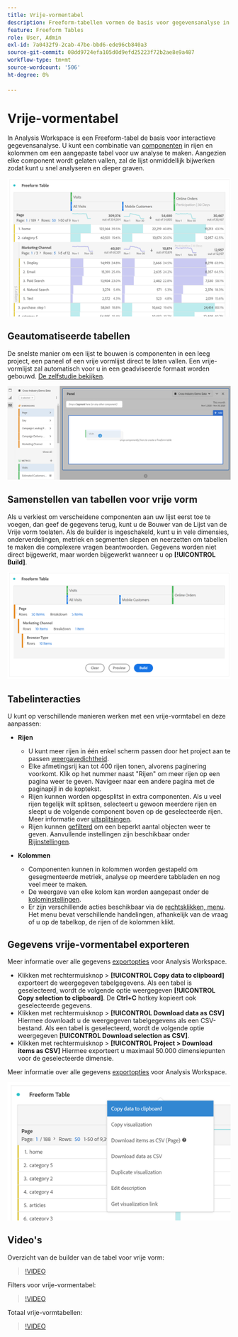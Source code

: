 ```yaml
---
title: Vrije-vormentabel
description: Freeform-tabellen vormen de basis voor gegevensanalyse in Workspace
feature: Freeform Tables
role: User, Admin
exl-id: 7a0432f9-2cab-47be-bbd6-ede96cb840a3
source-git-commit: 08dd9724efa105d0d9efd25223f72b2ae8e9a487
workflow-type: tm+mt
source-wordcount: '506'
ht-degree: 0%

---
```


# Vrije-vormentabel

In Analysis Workspace is een Freeform-tabel de basis voor interactieve gegevensanalyse. U kunt een combinatie van [componenten](https://experienceleague.adobe.com/docs/analytics/analyze/analysis-workspace/components/analysis-workspace-components.html) in rijen en kolommen om een aangepaste tabel voor uw analyse te maken. Aangezien elke component wordt gelaten vallen, zal de lijst onmiddellijk bijwerken zodat kunt u snel analyseren en dieper graven.

![](assets/opening-section.png)

## Geautomatiseerde tabellen

De snelste manier om een lijst te bouwen is componenten in een leeg project, een paneel of een vrije vormlijst direct te laten vallen. Een vrije-vormlijst zal automatisch voor u in een geadviseerde formaat worden gebouwd. [De zelfstudie bekijken](https://experienceleague.adobe.com/docs/analytics-learn/tutorials/analysis-workspace/building-freeform-tables/auto-build-freeform-tables-in-analysis-workspace.html).

![](assets/automated-table.png)

## Samenstellen van tabellen voor vrije vorm

Als u verkiest om verscheidene componenten aan uw lijst eerst toe te voegen, dan geef de gegevens terug, kunt u de Bouwer van de Lijst van de Vrije vorm toelaten. Als de builder is ingeschakeld, kunt u in vele dimensies, onderverdelingen, metriek en segmenten slepen en neerzetten om tabellen te maken die complexere vragen beantwoorden. Gegevens worden niet direct bijgewerkt, maar worden bijgewerkt wanneer u op **[!UICONTROL Build]**.

![](assets/table-builder.png)

## Tabelinteracties

U kunt op verschillende manieren werken met een vrije-vormtabel en deze aanpassen:

* **Rijen**
   * U kunt meer rijen in één enkel scherm passen door het project aan te passen [weergavedichtheid](https://experienceleague.adobe.com/docs/analytics/analyze/analysis-workspace/build-workspace-project/view-density.html).
   * Elke afmetingsrij kan tot 400 rijen tonen, alvorens paginering voorkomt. Klik op het nummer naast &quot;Rijen&quot; om meer rijen op een pagina weer te geven. Navigeer naar een andere pagina met de paginapijl in de koptekst.
   * Rijen kunnen worden opgesplitst in extra componenten. Als u veel rijen tegelijk wilt splitsen, selecteert u gewoon meerdere rijen en sleept u de volgende component boven op de geselecteerde rijen. Meer informatie over [uitsplitsingen](https://experienceleague.adobe.com/docs/analytics/analyze/analysis-workspace/components/dimensions/t-breakdown-fa.html).
   * Rijen kunnen [gefilterd](https://experienceleague.adobe.com/docs/analytics/analyze/analysis-workspace/visualizations/freeform-table/filter-and-sort.html) om een beperkt aantal objecten weer te geven. Aanvullende instellingen zijn beschikbaar onder [Rijinstellingen](https://experienceleague.adobe.com/docs/analytics/analyze/analysis-workspace/visualizations/freeform-table/column-row-settings/table-settings.html).

* **Kolommen**
   * Componenten kunnen in kolommen worden gestapeld om gesegmenteerde metriek, analyse op meerdere tabbladen en nog veel meer te maken.
   * De weergave van elke kolom kan worden aangepast onder de [kolominstellingen](https://experienceleague.adobe.com/docs/analytics/analyze/analysis-workspace/build-workspace-project/column-row-settings/column-settings.html).
   * Er zijn verschillende acties beschikbaar via de [rechtsklikken, menu](https://experienceleague.adobe.com/docs/analytics-learn/tutorials/analysis-workspace/building-freeform-tables/using-the-right-click-menu.html). Het menu bevat verschillende handelingen, afhankelijk van de vraag of u op de tabelkop, de rijen of de kolommen klikt.

## Gegevens vrije-vormentabel exporteren

Meer informatie over alle gegevens [exportopties](https://experienceleague.adobe.com/docs/analytics/analyze/analysis-workspace/curate-share/download-send.html) voor Analysis Workspace.

* Klikken met rechtermuisknop > **[!UICONTROL Copy data to clipboard]** exporteert de weergegeven tabelgegevens. Als een tabel is geselecteerd, wordt de volgende optie weergegeven **[!UICONTROL Copy selection to clipboard]**. De **Ctrl+C** hotkey kopieert ook geselecteerde gegevens.
* Klikken met rechtermuisknop > **[!UICONTROL Download data as CSV]** Hiermee downloadt u de weergegeven tabelgegevens als een CSV-bestand. Als een tabel is geselecteerd, wordt de volgende optie weergegeven **[!UICONTROL Download selection as CSV]**.
* Klikken met rechtermuisknop > **[!UICONTROL Project > Download items as CSV]** Hiermee exporteert u maximaal 50.000 dimensiepunten voor de geselecteerde dimensie.

Meer informatie over alle gegevens [exportopties](https://experienceleague.adobe.com/docs/analytics/analyze/analysis-workspace/curate-share/download-send.html) voor Analysis Workspace.

![](assets/export-options.png)

## Video&#39;s

Overzicht van de builder van de tabel voor vrije vorm:

>[!VIDEO](https://video.tv.adobe.com/v/31318/?quality=12)

Filters voor vrije-vormentabel:

>[!VIDEO](https://video.tv.adobe.com/v/23232/?quality=12)

Totaal vrije-vormtabellen:

>[!VIDEO](https://video.tv.adobe.com/v/29273/?quality=12)
